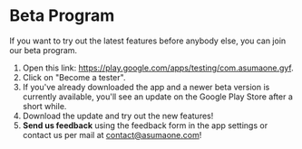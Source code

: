 # Beta Program

If you want to try out the latest features before anybody else, you can join our beta program.

1. Open this link: https://play.google.com/apps/testing/com.asumaone.gyf.
2. Click on "Become a tester".
3. If you've already downloaded the app and a newer beta version is currently available, you'll see an update on the Google Play Store after a short while.
4. Download the update and try out the new features!
5. __Send us feedback__ using the feedback form in the app settings or contact us per mail at contact@asumaone.com!